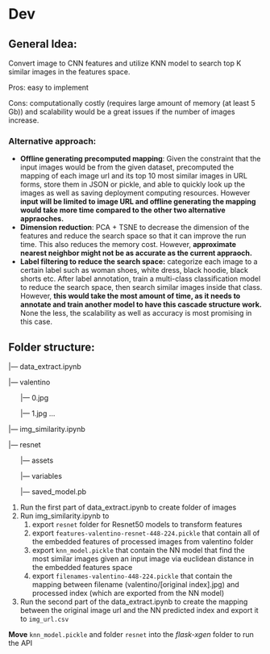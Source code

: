 # Dev

## General Idea:

Convert image to CNN features and utilize KNN model to search top K similar images in the features space.

Pros: easy to implement

Cons: computationally costly (requires large amount of memory (at least 5 Gb)) and scalability would be a great issues if the number of images increase.

### Alternative approach:

- **Offline generating precomputed mapping**: Given the constraint that the input images would be from the given dataset, precomputed the mapping of each image url and its top 10 most similar images in URL forms, store them in JSON or pickle, and able to quickly look up the images as well as saving deployment computing resources. However **********************************************************************input will be limited to image URL and offline generating the mapping would take more time compared to the other two alternative appraoches.**********************************************************************
- **Dimension reduction**: PCA + TSNE to decrease the dimension of the features and reduce the search space so that it can improve the run time. This also reduces the memory cost. However, **approximate nearest neighbor might not be as accurate as the current appraoch.**
- **Label filtering to reduce the search space:** categorize each image to a certain label such as woman shoes, white dress, black hoodie, black shorts etc. After label annotation, train a multi-class classification model to reduce the search space, then search similar images inside that class. However, ************************************************************************************************this would take the most amount of time, as it needs to annotate and train another model to have this cascade structure work.************************************************************************************************ None the less, the scalability as well as accuracy is most promising in this case.

## Folder structure:

|— data_extract.ipynb

|— valentino

&nbsp;&nbsp;&nbsp;&nbsp;&nbsp;&nbsp;|— 0.jpg

&nbsp;&nbsp;&nbsp;&nbsp;&nbsp;&nbsp;|— 1.jpg …

|— img_similarity.ipynb

|— resnet

&nbsp;&nbsp;&nbsp;&nbsp;&nbsp;&nbsp;|— assets

&nbsp;&nbsp;&nbsp;&nbsp;&nbsp;&nbsp;|— variables

&nbsp;&nbsp;&nbsp;&nbsp;&nbsp;&nbsp;|— saved_model.pb

1. Run the first part of data_extract.ipynb to create folder of images
2. Run img_similarity.ipynb to 
    1. export `resnet` folder for Resnet50 models to transform features
    2. export `features-valentino-resnet-448-224.pickle` that contain all of the embedded features of processed images from valentino folder
    3. export `knn_model.pickle` that contain the NN model that find the most similar images given an input image via euclidean distance in the embedded features space
    4. export `filenames-valentino-448-224.pickle` that contain the mapping between filename (valentino/[original index].jpg) and processed index (which are exported from the NN model)
3. Run the second part of the data_extract.ipynb to create the mapping between the original image url and the NN predicted index and export it to `img_url.csv`

**********Move********** `knn_model.pickle` and folder `resnet` into the *flask-xgen* folder to run the API
